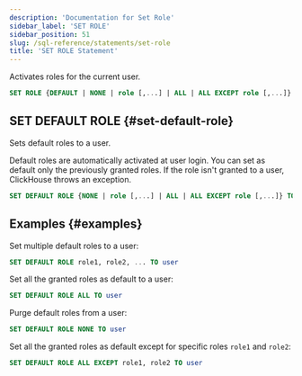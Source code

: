 ```yaml
---
description: 'Documentation for Set Role'
sidebar_label: 'SET ROLE'
sidebar_position: 51
slug: /sql-reference/statements/set-role
title: 'SET ROLE Statement'
---
```


Activates roles for the current user.

``` sql
SET ROLE {DEFAULT | NONE | role [,...] | ALL | ALL EXCEPT role [,...]}
```

## SET DEFAULT ROLE {#set-default-role}

Sets default roles to a user.

Default roles are automatically activated at user login. You can set as default only the previously granted roles. If the role isn't granted to a user, ClickHouse throws an exception.

``` sql
SET DEFAULT ROLE {NONE | role [,...] | ALL | ALL EXCEPT role [,...]} TO {user|CURRENT_USER} [,...]
```

## Examples {#examples}

Set multiple default roles to a user:

``` sql
SET DEFAULT ROLE role1, role2, ... TO user
```

Set all the granted roles as default to a user:

``` sql
SET DEFAULT ROLE ALL TO user
```

Purge default roles from a user:

``` sql
SET DEFAULT ROLE NONE TO user
```

Set all the granted roles as default except for specific roles `role1` and `role2`:

``` sql
SET DEFAULT ROLE ALL EXCEPT role1, role2 TO user
```

